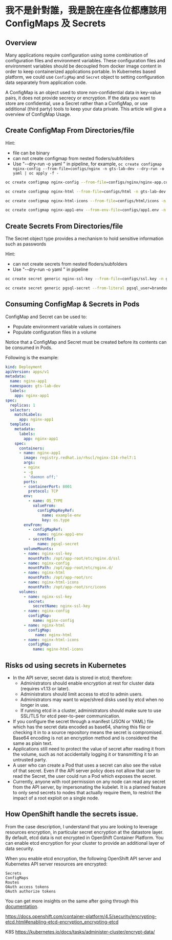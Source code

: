 
我不是針對誰，我是說在座各位都應該用 ConfigMaps 及 Secrets
===========================

Overview
--------
Many applications require configuration using some combination of configuration files and environment variables.
These configuration files and environment variables should be decoupled from docker image content  in order to keep containerized applications portable.
In Kubernetes based platform, we could use `ConfigMap` and `Secret` object to setting configuration data separately from application code.

A ConfigMap is an object used to store non-confidential data in key-value pairs, it does not provide secrecy or encryption. If the data you want to store are confidential, use a Secret rather than a ConfigMap, or use additional (third party) tools to keep your data private.
This article will give a overview of ConfigMap Usage.

Create ConfigMap From Directories/file
---------------------------------------

Hint:

- file can be binary
- can not create configmap from nested floders/subfolders
- Use "--dry-run -o yaml " in pipeline, for example, `oc create configmap nginx-config --from-file=configs/nginx -n gts-lab-dev --dry-run -o yaml | oc apply -f -`

```bash
oc create configmap nginx-config --from-file=configs/nginx/nginx-app.conf -n gts-lab-dev --dry-run -o yaml | oc apply -f -

oc create configmap nginx-html --from-file=configs/html -n gts-lab-dev --dry-run -o yaml | oc apply -f -

oc create configmap nginx-html-icons --from-file=configs/html/icons -n gts-lab-dev --dry-run -o yaml | oc apply -f -

oc create configmap nginx-app1-env --from-env-file=configs/app1.env -n gts-lab-dev --dry-run -o yaml | oc apply -f -
```


Create Secrets From Directories/file
---------------------------------------

The Secret object type provides a mechanism to hold sensitive information such as passwords

Hint: 

- can not create secrets from nested floders/subfolders
- Use "--dry-run -o yaml " in pipeline

```bash
oc create secret generic nginx-ssl-key --from-file=configs/ssl.key -n gts-lab-dev --dry-run -o yaml | oc apply -f -

oc create secret generic pgsql-secret --from-literal pgsql_user=brandon --from-literal pgsql_key=testing123 --dry-run -o yaml | oc apply -f -
```



Consuming ConfigMap & Secrets in Pods
-----------------------------

ConfigMap and Secret can be used to:

- Populate environment variable values in containers
- Populate configuration files in a volume

Notice that a ConfigMap and Secret must be created before its contents can be consumed in Pods.

Following is the example: 


```yaml
kind: Deployment
apiVersion: apps/v1
metadata:
  name: nginx-app1
  namespace: gts-lab-dev
  labels:
    app: nginx-app1
spec:
  replicas: 1
  selector:
    matchLabels:
      app: nginx-app1
  template:
    metadata:
      labels:
        app: nginx-app1
    spec:
      containers:
      - name: nginx-app1
        image: registry.redhat.io/rhscl/nginx-114-rhel7:1
        args: 
        - nginx 
        - -g 
        - 'daemon off;'
        ports:
        - containerPort: 8001
          protocol: TCP
        env: 
          - name: OS_TYPE
            valueFrom:
              configMapKeyRef:
                name: example-env
                key: os.type  
        envFrom: 
          - configMapRef:
              name: nginx-app1-env
          - secretRef:
              name: pgsql-secret
        volumeMounts:
        - name: nginx-ssl-key
          mountPath: /opt/app-root/etc/nginx.d/ssl
        - name: nginx-config
          mountPath: /opt/app-root/etc/nginx.d/
        - name: nginx-html
          mountPath: /opt/app-root/src
        - name: nginx-html-icons
          mountPath: /opt/app-root/src/icons
      volumes:
        - name: nginx-ssl-key
          secret:
            secretName: nginx-ssl-key
        - name: nginx-config
          configMap:
            name: nginx-config
        - name: nginx-html
          configMap:
             name: nginx-html
        - name: nginx-html-icons
          configMap:
            name: nginx-html-icons
```

Risks od using secrets in Kubernetes
----------

- In the API server, secret data is stored in etcd; therefore:
  - Administrators should enable encryption at rest for cluster data (requires v1.13 or later).
  - Administrators should limit access to etcd to admin users.
  - Administrators may want to wipe/shred disks used by etcd when no longer in use.
  - If running etcd in a cluster, administrators should make sure to use SSL/TLS for etcd peer-to-peer communication.
- If you configure the secret through a manifest (JSON or YAML) file which has the secret data encoded as base64, sharing this file or checking it in to a source repository means the secret is compromised. Base64 encoding is not an encryption method and is considered the same as plain text.
- Applications still need to protect the value of secret after reading it from the volume, such as not accidentally logging it or transmitting it to an untrusted party.
- A user who can create a Pod that uses a secret can also see the value of that secret. Even if the API server policy does not allow that user to read the Secret, the user could run a Pod which exposes the secret.
- Currently, anyone with root permission on any node can read any secret from the API server, by impersonating the kubelet. It is a planned feature to only send secrets to nodes that actually require them, to restrict the impact of a root exploit on a single node.


How OpenShift handle the secrets issue.
------------------------------------------


From the case description, I understand that you are looking to leverage resources encryption, in particular secret encryption at the datastore layer. By default, etcd data is not encrypted in OpenShift Container Platform. You can enable etcd encryption for your cluster to provide an additional layer of data security. 

When you enable etcd encryption, the following OpenShift API server and Kubernetes API server resources are encrypted:

    Secrets
    ConfigMaps
    Routes
    OAuth access tokens
    OAuth authorize tokens

You can get more insights on the same after going through this [documentation](https://docs.openshift.com/container-platform/4.5/security/encrypting-etcd.html#enabling-etcd-encryption_encrypting-etcd). 

https://docs.openshift.com/container-platform/4.5/security/encrypting-etcd.html#enabling-etcd-encryption_encrypting-etcd

K8S
https://kubernetes.io/docs/tasks/administer-cluster/encrypt-data/

